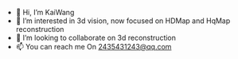 - 👋 Hi, I’m KaiWang
- 👀 I’m interested in 3d vision, now focused on HDMap and HqMap reconstruction
- 💞️ I’m looking to collaborate on 3d reconstruction
- 📫 You can reach me On 2435431243@qq.com

<!---
wkMvg/wkMvg is a ✨ special ✨ repository because its `README.md` (this file) appears on your GitHub profile.
You can click the Preview link to take a look at your changes.
--->
